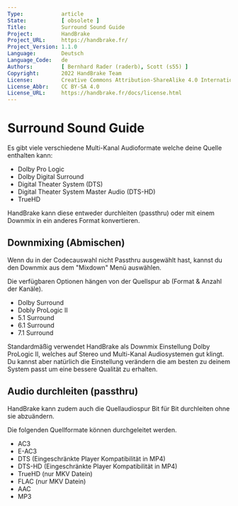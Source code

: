 ```yaml
---
Type:            article
State:           [ obsolete ]
Title:           Surround Sound Guide
Project:         HandBrake
Project_URL:     https://handbrake.fr/
Project_Version: 1.1.0
Language:        Deutsch
Language_Code:   de
Authors:         [ Bernhard Rader (raderb), Scott (s55) ]
Copyright:       2022 HandBrake Team
License:         Creative Commons Attribution-ShareAlike 4.0 International
License_Abbr:    CC BY-SA 4.0
License_URL:     https://handbrake.fr/docs/license.html
---
```


Surround Sound Guide
=============================

Es gibt viele verschiedene Multi-Kanal Audioformate welche deine Quelle enthalten kann:

- Dolby Pro Logic
- Dolby Digital Surround
- Digital Theater System (DTS)
- Digital Theater System Master Audio (DTS-HD)
- TrueHD

HandBrake kann diese entweder durchleiten (passthru) oder mit einem Downmix in ein anderes Format konvertieren.

## Downmixing (Abmischen)

Wenn du in der Codecauswahl nicht Passthru ausgewählt hast, kannst du den Downmix aus dem "Mixdown" Menü auswählen.

Die verfügbaren Optionen hängen von der Quellspur ab (Format & Anzahl der Kanäle).

- Dolby Surround
- Dobly ProLogic II
- 5.1 Surround
- 6.1 Surround
- 7.1 Surround

Standardmäßig verwendet HandBrake als Downmix Einstellung Dolby ProLogic II, welches auf Stereo und Multi-Kanal Audiosystemen gut klingt. Du kannst aber natürlich die Einstellung verändern die am besten zu deinem System passt um eine bessere Qualität zu erhalten.

## Audio durchleiten (passthru)

HandBrake kann zudem auch die Quellaudiospur Bit für Bit durchleiten ohne sie abzuändern.

Die folgenden Quellformate können durchgeleitet werden.

- AC3
- E-AC3
- DTS    (Eingeschränkte Player Kompatibilität in MP4)
- DTS-HD (Eingeschränkte Player Kompatibilität in MP4)
- TrueHD (nur MKV Datein)
- FLAC   (nur MKV Datein)
- AAC
- MP3
